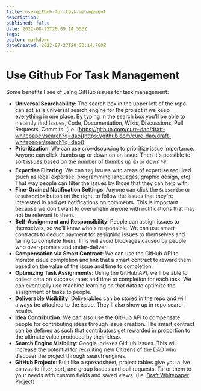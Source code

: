 ```yaml
---
title: use-github-for-task-management
description: 
published: false
date: 2022-08-25T20:09:14.553Z
tags: 
editor: markdown
dateCreated: 2022-07-27T20:33:14.760Z
---
```


# Use Github For Task Management

Some benefits I see of using GitHub issues for task management:

* **Universal Searchability**: The search box in the upper left of the repo can act as a universal search engine for the project if we keep everything in one place. By typing in the search box you'll be able to instantly find Issues, Code, Documentation, Wikis, Discussions, Pull Requests, Commits. (i.e. [https://github.com/cure-dao/draft-whitepaper/search?q=dao](https://github.com/cure-dao/draft-whitepaper/search?q=dao))
* **Prioritization**: We can use crowdsourcing to prioritize issue importance. Anyone can click thumbs up or down on an issue. Then it's possible to sort issues based on the number of thumbs up 👍 or down 👎.
* **Expertise Filtering**: We can `tag` issues with areas of expertise required (such as legal expertise, programming languages, graphic design, etc). That way people can filter the issues by those that they can help with.
* **Fine-Grained Notification Settings**: Anyone can click the `Subscribe` or `Unsubscribe` button on the right. to follow the issues that they're interested in and get notifications on comments. This is important because we don't want to overwhelm anyone with notifications that may not be relevant to them.
* **Self-Assignment and Responsibility**: People can assign issues to themselves, so we'll know who's responsible. We can use smart contracts to deduct payment for assigning issues to themselves and failing to complete them. This will avoid blockages caused by people who over-promise and under-deliver.
* **Compensation via Smart Contract**: We can use the GitHub API to monitor issue completion and link that a smart contract to reward them based on the value of the issue and time to completion.
* **Optimizing Task Assignments**: Using the GitHub API, we'll be able to collect data on success rates and time to completion for each task. We can eventually use machine learning on that data to optimize the assignment of tasks to people.
* **Deliverable Visibility**: Deliverables can be stored in the repo and will always be attached to the issue. They'll also show up in repo search results.
* **Idea Contribution**: We can also use the GitHub API to compensate people for contributing ideas through issue creation. The smart contract can be defined as such that contributors get rewarded in proportion to the ultimate value produced by their ideas.
* **Search Engine Visibility**: Google indexes GitHub issues. This will increase the potential for recruiting new Citizens of the DAO who discover the project through search engines.
* **GitHub Projects**: Built like a spreadsheet, project tables give you a live canvas to filter, sort, and group issues and pull requests. Tailor them to your needs with custom fields and saved views. (i.e. [Draft Whitepaper Project](https://github.com/orgs/cure-dao/projects/1))
